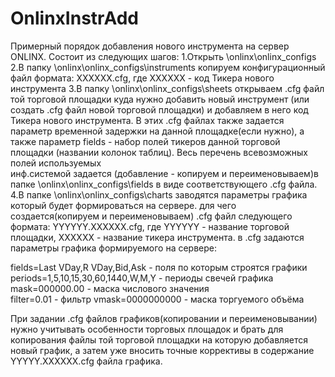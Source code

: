 # OnlinxInstrAdd
Примерный порядок добавления нового инструмента на сервер ONLINX.
Состоит из следующих шагов:
1.Открыть \\onlinx\onlinx_configs
2.В папку  \\onlinx\onlinx_configs\instruments копируем конфигурационный файл формата: 
XXXXXX.cfg, где XXXXXX - код Тикера нового инструмента
3.В папку  \\onlinx\onlinx_configs\sheets  открываем  .cfg файл той торговой площадки куда нужно добавить новый инструмент
(или создать .cfg файл новой  торговой площадки)  и добавляем в него код Тикера нового инструмента.
В этих .cfg файлах также задается параметр временной задержки на данной площадке(если нужно), а также параметр fields - 
набор полей тикеров данной торговой площадки (названии колонок таблиц). Весь перечень всевозможных полей используемых  
инф.системой задается (добавление - копируем и переименовываем)в папке   \\onlinx\onlinx_configs\fields в виде 
соответствующего .cfg файла. 
4.В папке \\onlinx\onlinx_configs\charts  заводятся параметры графика который будет формироваться на сервере.
для чего создается(копируем и переименовываем) .cfg файл следующего формата: YYYYYY.XXXXXX.cfg, 
где YYYYYY - название торговой площадки, XXXXXX - название тикера инструмента.
в .cfg задаются параметры графика формируемого на сервере:
 
fields=Last VDay,R VDay,Bid,Ask              - поля по которым строятся графики
periods=1,5,10,15,30,60,1440,W,M,Y           - периоды свечей графика    
mask=000000.00                               - маска числового значения  
filter=0.01                                  - фильтр
vmask=0000000000                             - маска торгуемого объёма

При задании .cfg файлов графиков(копировании и переименовывании) нужно учитывать особенности торговых площадок и 
брать для копирования файлы той торговой площадки на которую добавляется новый график, а затем уже вносить 
точные коррективы в содержание YYYYY.XXXXXX.cfg файла графика.
